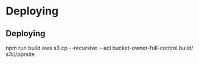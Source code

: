 # Deploying

## Deploying

  npm run build
  aws s3 cp --recursive --acl bucket-owner-full-control build/ s3://pprsite